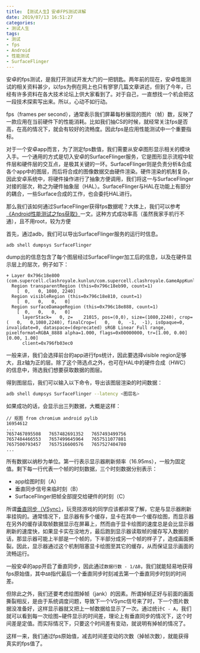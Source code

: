 ```yaml
---
title: 【测试人生】安卓FPS测试详解
date: 2019/07/13 16:51:27
categories:
- 测试人生
tags:
- 测试
- fps
- Android
- 性能测试
- SurfaceFlinger
---
```


安卓的fps测试，是我打开测试开发大门的一把钥匙。两年前的现在，安卓性能测试的相关资料甚少，以fps为例在网上也只有寥寥几篇文章讲述，但到了今年，已经有许多资料在各大技术论坛上供大家看到了。对于自己，一直想找一个机会把这一段技术探索写出来。所以，心动不如行动。

fps（frames per second），通常表示我们屏幕每秒展现的图片（帧）数，反映了一款应用在当前硬件下的性能消耗。比如我们抽CS的时候，就经常关注fps是否高，在高的情况下，就会有较好的流畅度。因此fps是应用性能测试中一个重要指标。

对于一个安卓app而言，为了测定fps数值，我们需要从安卓图形显示相关的模块入手。一个通用的方式是切入安卓的SurfaceFlinger服务，它是图形显示流程中软件层和硬件层的交互点，是极其关键的一环。SurfaceFlinger则是负责分析&合成各个app中的图层，而后将合成的图像数据交由硬件渲染。硬件渲染的机制复杂，因此安卓系统中，将硬件操作进行了抽象方便调用，我们将这一与SurfaceFlinger对接的层次，称之为硬件抽象层（HAL）。SurfaceFlinger与HAL在功能上有部分的耦合，一些Surface合成的工作，也会委托HAL进行。

那么我们该如何通过SurfaceFlinger获得fps数据呢？大体上，我们可以参考[《Android性能测试之fps获取》](https://blog.csdn.net/itfootball/article/details/43084527/)一文。这种方式成功率高（虽然我家手机行不通），且不用root，较为方便

首先，通过adb，我们可以导出SurfaceFlinger服务的运行时信息。

```sh
adb shell dumpsys SurfaceFlinger
```

dump出的信息包含了每个图层经过SurfaceFlinger加工后的信息，以及在硬件显示层上的层次，例子如下：

```plain
+ Layer 0x796c18e800 (com.supercell.clashroyale.kunlun/com.supercell.clashroyale.GameAppKunlun#0)
  Region transparentRegion (this=0x796c18eb90, count=1)
    [  0,   0, 1080, 2240]
  Region visibleRegion (this=0x796c18e810, count=1)
    [  0,   0,   0,   0]
  Region surfaceDamageRegion (this=0x796c18e888, count=1)
    [  0,   0,   0,   0]
      layerStack=   0, z=    21015, pos=(0,0), size=(1080,2240), crop=(   0,   0,1080,2240), finalCrop=(   0,   0,  -1,  -1), isOpaque=0, invalidate=0, dataspace=(deprecated) sRGB Linear Full range, pixelformat=RGBA_8888 alpha=1.000, flags=0x00000000, tr=[1.00, 0.00][0.00, 1.00]
      client=0x796fb03ec0
```

一般来讲，我们会选择前台的app进行fps统计，因此要选择visible region足够大，且z轴为正的层。除了这个筛选点之外，也可在HAL中的硬件合成（HWC）的信息中，筛选我们想要获取数据的图层。

得到图层后，我们可以输入以下命令，导出该图层渲染的时间数据：

```sh
adb shell dumpsys SurfaceFlinger --latency <图层名>
```

如果成功的话，会显示出三列数据，大概是这样：

```plain
// 抠图 from chromium android pylib
16954612
...
7657467895508   7657482691352   7657493499756
7657484466553   7657499645964   7657511077881
7657500793457   7657516600576   7657527404780
...
```

所有数据以纳秒为单位。第一行表示显示器刷新频率（16.95ms），一般为固定值。剩下每一行代表一个帧的时刻数据，三个时刻数据分别表示：

- app绘图时刻（A）
- 垂直同步信号来临时刻（B）
- SurfaceFlinger把帧全部提交给硬件的时刻（C）

所谓[垂直同步（VSync）](https://baike.baidu.com/item/%E5%9E%82%E7%9B%B4%E5%90%8C%E6%AD%A5)，玩竞技游戏的同学应该都非常了解，它是与显示器刷新率挂钩的。通常情况下，显示器有多个缓存，显卡在其中一个缓存绘图，而显示器在另外的缓存读取帧数据显示在屏幕上，然而由于显卡绘图的速度总是会比显示器刷新的速度快，如果显卡实在没地方，最后跑到显示器读取帧的缓存写入数据的话，那显示器可能上半部是一个帧的，下半部分成另一个帧的样子了，造成画面撕裂。因此，显示器通过这个机制阻塞显卡绘图至其它的缓存，从而保证显示画面的流畅运行。

一般安卓的app开启了垂直同步，因此通过`数据行数 - 1/ΔB`，我们就能轻易地获得fps原始值，其中`ΔB`指代最后一个垂直同步时刻减去第一个垂直同步时刻的时间差。

但除此之外，我们还要考虑绘图掉帧（jank）的因素。所谓掉帧正好与前面的画面撕裂相反，是由于系统调度问题，导致下一个VSync信号来了时，下一个图片数据没准备好，这样显示器就又把上一帧数据给显示了一次。通过统计`C - A`，我们就可以看到每一次绘图~硬件显示的时间差，理论上有垂直同步的情况下，这个时间差是定值。而实际情况下，只要这个时间差有变动，就说明有掉帧的情况了。

这样一来，我们通过fps原始值，减去时间差变动的次数（掉帧次数），就能获得真实的fps值了。

